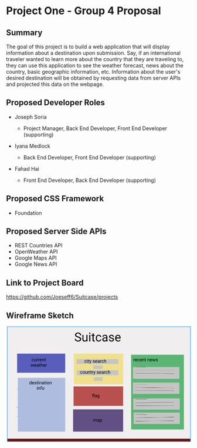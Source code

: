 # Project One - Group 4 Proposal

## Summary

The goal of this project is to build a web application that will display information about a destination upon submission. Say, if an international traveler wanted to learn more about the country that they are traveling to, they can use this application to see the weather forecast, news about the country, basic geographic information, etc. Information about the user's desired destination will be obtained by requesting data from server APIs and projected this data on the webpage.

## Proposed Developer Roles

* Joseph Soria
    * Project Manager, Back End Developer, Front End Developer (supporting)

 * Iyana Medlock
    * Back End Developer, Front End Developer (supporting)

 * Fahad Hai
    * Front End Developer, Back End Developer (supporting)

## Proposed CSS Framework

* Foundation 

## Proposed Server Side APIs

* REST Countries API
* OpenWeather API
* Google Maps API
* Google News API

## Link to Project Board

https://github.com/Joeseff6/Suitcase/projects

## Wireframe Sketch

![Wireframe Design for our project](Assets/Images/wireframeDesign.PNG)
